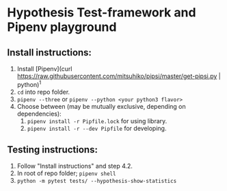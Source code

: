 # Hypothesis Test-framework and Pipenv playground

## Install instructions:
1. Install [Pipenv](curl https://raw.githubusercontent.com/mitsuhiko/pipsi/master/get-pipsi.py | python)<sup>1</sup>
2. `cd` into repo folder.
3. `pipenv --three` or `pipenv --python <your python3 flavor>`
4. Choose between (may be mutually exclusive, depending on dependencies):
    1. `pipenv install -r Pipfile.lock` for using library.
    2. `pipenv install -r --dev Pipfile` for developing.

## Testing instructions:
1. Follow "Install instructions" and step 4.2.
2. In root of repo folder; `pipenv shell`
3. `python -m pytest tests/ --hypothesis-show-statistics`
